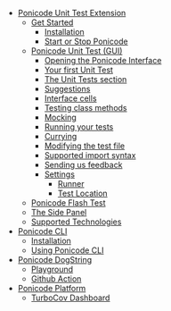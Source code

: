 <!-- docs/_sidebar.md -->

- [Ponicode Unit Test Extension](ut_extension/)
  - [Get Started](ut_extension/get_started/)
    - [Installation](ut_extension/get_started/installation.md)
    - [Start or Stop Ponicode](ut_extension/get_started/startStopPonicode.md)
      <!-- - [Create a test manually] -->
  - [Ponicode Unit Test (GUI)](ut_extension/gui_test/)
    - [Opening the Ponicode Interface](ut_extension/gui_test/open_gui.md)
    - [Your first Unit Test](ut_extension/gui_test/firstUtGUI.md)
    <!-- - [Intro] -->
    - [The Unit Tests section](ut_extension/gui_test/unitTests.md)
    - [Suggestions](ut_extension/gui_test/suggestions.md)
        <!-- - [Adding or removing columns] -->
      <!-- - [The bold symbol] -->
      <!-- - [The coverage indication] -->
      <!-- - [Modify the test description] -->
    - [Interface cells](ut_extension/gui_test/cell.md)
    - [Testing class methods](ut_extension/gui_test/classMethods.md)
    - [Mocking](ut_extension/gui_test/mocking.md)
    - [Running your tests](ut_extension/gui_test/runningTests.md)
      <!-- - [How suggestions work] -->
      <!-- - [Assertions and matchers] -->
    - [Currying](ut_extension/gui_test/currying.md)
    - [Modifying the test file](ut_extension/gui_test/modifyingTestFile.md)
    - [Supported import syntax](ut_extension/gui_test/importSyntax.md)
    - [Sending us feedback](ut_extension/gui_test/feedback.md)
    <!-- - [Coverage calculation] -->
    - [Settings](ut_extension/gui_test/configuration/)
      - [Runner](ut_extension/gui_test/configuration/runner.md)
      - [Test Location](ut_extension/gui_test/configuration/testLocation.md)
  - [Ponicode Flash Test](ut_extension/flash_test/)
  - [The Side Panel](ut_extension/side_panel/)
  - [Supported Technologies](ut_extension/supported_technologies/)
    <!-- - [Languages] -->
    <!-- - [Test Frameworks] -->
    <!-- - [Environments] -->
- [Ponicode CLI](cli/)
  - [Installation](cli/installation.md)
  - [Using Ponicode CLI](cli/how-to.md)
- [Ponicode DogString](dogstring/)
  - [Playground](dogstring/try-ponicode-dogstring.md)
  - [Github Action](dogstring/use-ponicode-dogstring-action.md)
- [Ponicode Platform](platform/)
  - [TurboCov Dashboard](platform/dashboard)
  <!-- - [Plans and princing](platform/plans) -->
